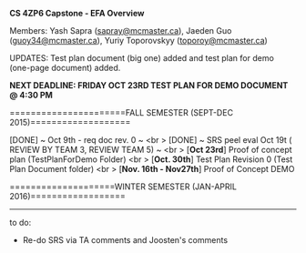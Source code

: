 __CS 4ZP6 Capstone - EFA Overview__

Members: Yash Sapra (sapray@mcmaster.ca), Jaeden Guo (guoy34@mcmaster.ca), Yuriy Toporovskyy (toporoy@mcmaster.ca)

UPDATES: Test plan document (big one) added and test plan for demo (one-page document) added.

**NEXT DEADLINE: FRIDAY OCT 23RD TEST PLAN FOR DEMO DOCUMENT @ 4:30 PM**

======================FALL SEMESTER (SEPT-DEC 2015)=================== 

[DONE] ~ Oct 9th - req doc rev. 0 ~ <br \>
[DONE] ~ SRS peel eval Oct 19t ( REVIEW BY TEAM 3, REVIEW TEAM 5) ~ <br \>
[__Oct 23rd__] Proof of concept plan (TestPlanForDemo Folder)  <br \>
[__Oct. 30th__] Test Plan Revision 0 (Test Plan Document folder)  <br \>
[__Nov. 16th - Nov27th__] Proof of Concept DEMO 

====================WINTER SEMESTER (JAN-APRIL 2016)==================







--------------------------------------------------------------------
to do:
- Re-do SRS via TA comments and Joosten's comments
